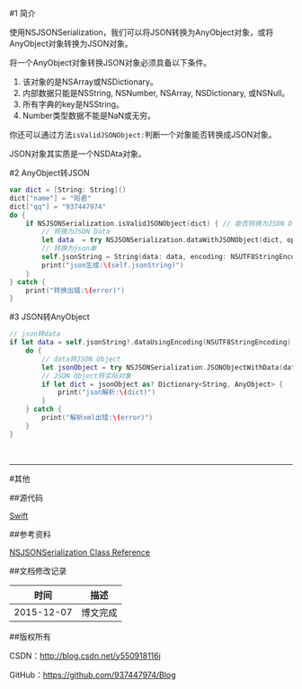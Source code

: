 #1 简介

使用NSJSONSerialization，我们可以将JSON转换为AnyObject对象，或将AnyObject对象转换为JSON对象。

将一个AnyObject对象转换JSON对象必须具备以下条件。

1. 该对象的是NSArray或NSDictionary。
2. 内部数据只能是NSString, NSNumber, NSArray, NSDictionary, 或NSNull。
3. 所有字典的key是NSString。
4. Number类型数据不能是NaN或无穷。

你还可以通过方法`isValidJSONObject:`判断一个对象能否转换成JSON对象。

JSON对象其实质是一个NSDAta对象。

#2 AnyObject转JSON

```swift
var dict = [String: String]()
dict["name"] = "阳君"
dict["qq"] = "937447974"
do {
    if NSJSONSerialization.isValidJSONObject(dict) { // 能否转换为JSON Data
        // 转换为JSON Data
        let data  = try NSJSONSerialization.dataWithJSONObject(dict, options: NSJSONWritingOptions.PrettyPrinted)
        // 转换为json串
        self.jsonString = String(data: data, encoding: NSUTF8StringEncoding)
        print("json生成:\(self.jsonString)")
    }
} catch {
    print("转换出错:\(error)")
}
```

#3 JSON转AnyObject

```swift
// json转data
if let data = self.jsonString?.dataUsingEncoding(NSUTF8StringEncoding) {
    do {
        // data转JSON Object
        let jsonObject = try NSJSONSerialization.JSONObjectWithData(data, options: NSJSONReadingOptions.AllowFragments)
        // JSON Object转实际对象
        if let dict = jsonObject as? Dictionary<String, AnyObject> {
            print("json解析:\(dict)")
        }
    } catch {
        print("解析xml出错:\(error)")
    }
}
```

&#160;

----------

#其他

##源代码

[Swift](https://github.com/937447974/Swift)

##参考资料

[NSJSONSerialization Class Reference](https://developer.apple.com/library/ios/documentation/Foundation/Reference/NSJSONSerialization_Class/index.html)

##文档修改记录

| 时间 | 描述 |
| ---- | ---- |
| 2015-12-07 | 博文完成 |

##版权所有

CSDN：http://blog.csdn.net/y550918116j

GitHub：https://github.com/937447974/Blog
